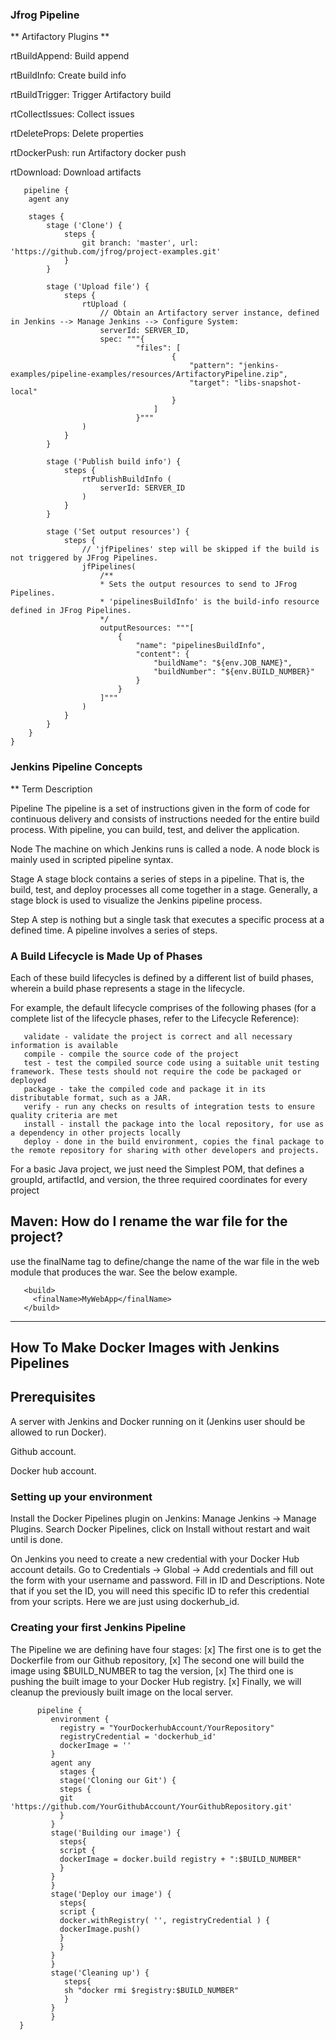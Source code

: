 ### Jfrog Pipeline

** Artifactory Plugins **

 rtBuildAppend: Build append
 
 rtBuildInfo: Create build info
 
 rtBuildTrigger: Trigger Artifactory build
 
 rtCollectIssues: Collect issues
 
 rtDeleteProps: Delete properties
 
 rtDockerPush: run Artifactory docker push
 
 rtDownload: Download artifacts
 
       pipeline {
        agent any

        stages {
            stage ('Clone') {
                steps {
                    git branch: 'master', url: 'https://github.com/jfrog/project-examples.git'
                }
            }

            stage ('Upload file') {
                steps {
                    rtUpload (
                        // Obtain an Artifactory server instance, defined in Jenkins --> Manage Jenkins --> Configure System:
                        serverId: SERVER_ID,
                        spec: """{
                                "files": [
                                        {
                                            "pattern": "jenkins-examples/pipeline-examples/resources/ArtifactoryPipeline.zip",
                                            "target": "libs-snapshot-local"
                                        }
                                    ]
                                }"""
                    )
                }
            }

            stage ('Publish build info') {
                steps {
                    rtPublishBuildInfo (
                        serverId: SERVER_ID
                    )
                }
            }

            stage ('Set output resources') {
                steps {
                    // 'jfPipelines' step will be skipped if the build is not triggered by JFrog Pipelines.
                    jfPipelines(
                        /**
                        * Sets the output resources to send to JFrog Pipelines.
                        * 'pipelinesBuildInfo' is the build-info resource defined in JFrog Pipelines.
                        */
                        outputResources: """[
                            {
                                "name": "pipelinesBuildInfo",
                                "content": {
                                    "buildName": "${env.JOB_NAME}",
                                    "buildNumber": "${env.BUILD_NUMBER}"
                                }
                            }
                        ]"""
                    )
                }
            }
        }
    }
    
### Jenkins Pipeline Concepts

** Term	Description

Pipeline	The pipeline is a set of instructions given in the form of code for continuous delivery and consists of instructions needed for the entire build process. With pipeline, you can build, test, and deliver the application.

Node	The machine on which Jenkins runs is called a node. A node block is mainly used in scripted pipeline syntax.

Stage	A stage block contains a series of steps in a pipeline. That is, the build, test, and deploy processes all come together in a stage. Generally, a stage block is used to visualize the Jenkins pipeline process.

Step	A step is nothing but a single task that executes a specific process at a defined time. A pipeline involves a series of steps.    

### A Build Lifecycle is Made Up of Phases
Each of these build lifecycles is defined by a different list of build phases, wherein a build phase represents a stage in the lifecycle.

For example, the default lifecycle comprises of the following phases (for a complete list of the lifecycle phases, refer to the Lifecycle Reference):

       validate - validate the project is correct and all necessary information is available
       compile - compile the source code of the project
       test - test the compiled source code using a suitable unit testing framework. These tests should not require the code be packaged or deployed
       package - take the compiled code and package it in its distributable format, such as a JAR.
       verify - run any checks on results of integration tests to ensure quality criteria are met
       install - install the package into the local repository, for use as a dependency in other projects locally
       deploy - done in the build environment, copies the final package to the remote repository for sharing with other developers and projects.

For a basic Java project, we just need the Simplest POM, that defines a groupId, artifactId, and version, the three required coordinates for every project

## Maven: How do I rename the war file for the project?
use the finalName tag to define/change the name of the war file in the web module that produces the war. See the below example.

       <build>
         <finalName>MyWebApp</finalName>
       </build>
-----------------------------------------------------------------------------------------------------------------------------------------------------------

## How To Make Docker Images with Jenkins Pipelines

## Prerequisites

A server with Jenkins and Docker running on it (Jenkins user should be allowed to run Docker).

Github account.

Docker hub account.

### Setting up your environment

Install the Docker Pipelines plugin on Jenkins:
Manage Jenkins → Manage Plugins.
Search Docker Pipelines, click on Install without restart and wait until is done.

On Jenkins you need to create a new credential with your Docker Hub account details. Go to Credentials → Global → Add credentials and fill out the form with your username and password. Fill in ID and Descriptions. Note that if you set the ID, you will need this specific ID to refer this credential from your scripts. Here we are just using dockerhub_id.

### Creating your first Jenkins Pipeline

The Pipeline we are defining have four stages:
[x] The first one is to get the Dockerfile from our Github repository,
[x] The second one will build the image using $BUILD_NUMBER to tag the version,
[x] The third one is pushing the built image to your Docker Hub registry.
[x] Finally, we will cleanup the previously built image on the local server.

          pipeline {
             environment {
               registry = "YourDockerhubAccount/YourRepository"
               registryCredential = 'dockerhub_id'
               dockerImage = ''
             }
             agent any
               stages {
               stage('Cloning our Git') {
               steps {
               git 'https://github.com/YourGithubAccount/YourGithubRepository.git'
               }
             }
             stage('Building our image') {
               steps{
               script {
               dockerImage = docker.build registry + ":$BUILD_NUMBER"
               }
             }
             }
             stage('Deploy our image') {
               steps{
               script {
               docker.withRegistry( '', registryCredential ) {
               dockerImage.push()
               }
               }
             }
             }
             stage('Cleaning up') {
                steps{
                sh "docker rmi $registry:$BUILD_NUMBER"
                }
             }
             }
      }
